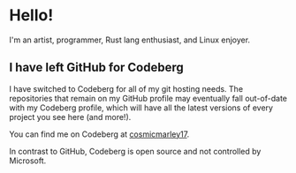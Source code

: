 # Hello!
I'm an artist, programmer, Rust lang enthusiast, and Linux enjoyer.
## I have left GitHub for Codeberg
I have switched to Codeberg for all of my git hosting needs. The repositories that remain on my GitHub profile may eventually fall out-of-date with my Codeberg profile, which will have all the latest versions of every project you see here (and more!).

You can find me on Codeberg at [cosmicmarley17](https://codeberg.org/cosmicmarley17 "cosmicmarley17 on Codeberg.org").

In contrast to GitHub, Codeberg is open source and not controlled by Microsoft.
